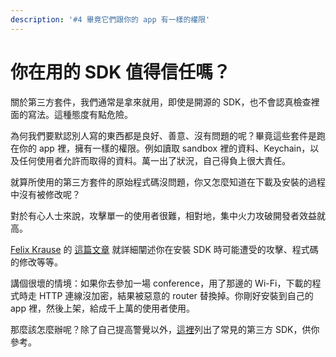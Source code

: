 ```yaml
---
description: '#4 畢竟它們跟你的 app 有一樣的權限'
---
```


# 你在用的 SDK 值得信任嗎？

關於第三方套件，我們通常是拿來就用，即使是開源的 SDK，也不會認真檢查裡面的寫法。這種態度有點危險。

為何我們要默認別人寫的東西都是良好、善意、沒有問題的呢？畢竟這些套件是跑在你的 app 裡，擁有一樣的權限。例如讀取 sandbox 裡的資料、Keychain，以及任何使用者允許而取得的資料。萬一出了狀況，自己得負上很大責任。

就算所使用的第三方套件的原始程式碼沒問題，你又怎麼知道在下載及安裝的過程中沒有被修改呢？

對於有心人士來說，攻擊單一的使用者很難，相對地，集中火力攻破開發者效益就高。

[Felix Krause](https://krausefx.com/about) 的 [這篇文章](https://krausefx.com/blog/trusting-sdks) 就詳細闡述你在安裝 SDK 時可能遭受的攻擊、程式碼的修改等等。

講個很壞的情境：如果你去參加一場 conference，用了那邊的 Wi-Fi，下載的程式時走 HTTP 連線沒加密，結果被惡意的 router 替換掉。你剛好安裝到自己的 app 裡，然後上架，給成千上萬的使用者使用。

那麼該怎麼辦呢？除了自己提高警覺以外，[這裡](https://github.com/trusting-sdks/https)列出了常見的第三方 SDK，供你參考。

